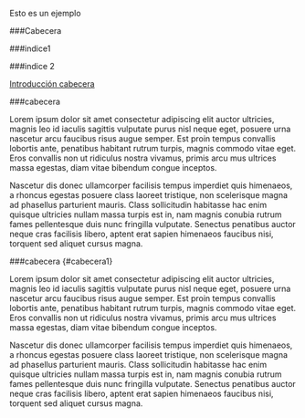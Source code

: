 Esto es un ejemplo

###Cabecera

###indice1

###indice 2


[Introducción cabecera](#cabecera1)


###cabecera

Lorem ipsum dolor sit amet consectetur adipiscing elit auctor ultricies, magnis leo id iaculis sagittis vulputate purus nisl neque eget, posuere urna nascetur arcu faucibus risus augue semper. Est proin tempus convallis lobortis ante, penatibus habitant rutrum turpis, magnis commodo vitae eget. Eros convallis non ut ridiculus nostra vivamus, primis arcu mus ultrices massa egestas, diam vitae bibendum congue inceptos.

Nascetur dis donec ullamcorper facilisis tempus imperdiet quis himenaeos, a rhoncus egestas posuere class laoreet tristique, non scelerisque magna ad phasellus parturient mauris. Class sollicitudin habitasse hac enim quisque ultricies nullam massa turpis est in, nam magnis conubia rutrum fames pellentesque duis nunc fringilla vulputate. Senectus penatibus auctor neque cras facilisis libero, aptent erat sapien himenaeos faucibus nisi, torquent sed aliquet cursus magna.


###cabecera {#cabecera1}

Lorem ipsum dolor sit amet consectetur adipiscing elit auctor ultricies, magnis leo id iaculis sagittis vulputate purus nisl neque eget, posuere urna nascetur arcu faucibus risus augue semper. Est proin tempus convallis lobortis ante, penatibus habitant rutrum turpis, magnis commodo vitae eget. Eros convallis non ut ridiculus nostra vivamus, primis arcu mus ultrices massa egestas, diam vitae bibendum congue inceptos.

Nascetur dis donec ullamcorper facilisis tempus imperdiet quis himenaeos, a rhoncus egestas posuere class laoreet tristique, non scelerisque magna ad phasellus parturient mauris. Class sollicitudin habitasse hac enim quisque ultricies nullam massa turpis est in, nam magnis conubia rutrum fames pellentesque duis nunc fringilla vulputate. Senectus penatibus auctor neque cras facilisis libero, aptent erat sapien himenaeos faucibus nisi, torquent sed aliquet cursus magna.
